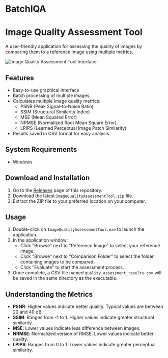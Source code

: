 # BatchIQA

# Image Quality Assessment Tool

A user-friendly application for assessing the quality of images by comparing them to a reference image using multiple metrics.

![Image Quality Assessment Tool Interface](path/to/screenshot.png)

## Features

- Easy-to-use graphical interface
- Batch processing of multiple images
- Calculates multiple image quality metrics:
  - PSNR (Peak Signal-to-Noise Ratio)
  - SSIM (Structural Similarity Index)
  - MSE (Mean Squared Error)
  - NRMSE (Normalized Root Mean Square Error)
  - LPIPS (Learned Perceptual Image Patch Similarity)
- Results saved in CSV format for easy analysis

## System Requirements

- Windows 

## Download and Installation

1. Go to the [Releases](https://github.com/yourusername/image-quality-assessment-tool/releases) page of this repository.
2. Download the latest `ImageQualityAssessmentTool.zip` file.
3. Extract the ZIP file to your preferred location on your computer.

## Usage

1. Double-click on `ImageQualityAssessmentTool.exe` to launch the application.
2. In the application window:
   - Click "Browse" next to "Reference Image" to select your reference image.
   - Click "Browse" next to "Comparison Folder" to select the folder containing images to be compared.
   - Click "Evaluate" to start the assessment process.
3. Once complete, a CSV file named `quality_assessment_results.csv` will be saved in the same directory as the executable.

## Understanding the Metrics

- **PSNR**: Higher values indicate better quality. Typical values are between 20 and 40 dB.
- **SSIM**: Ranges from -1 to 1. Higher values indicate greater structural similarity.
- **MSE**: Lower values indicate less difference between images.
- **NRMSE**: Normalized version of RMSE. Lower values indicate better quality.
- **LPIPS**: Ranges from 0 to 1. Lower values indicate greater perceptual similarity.


